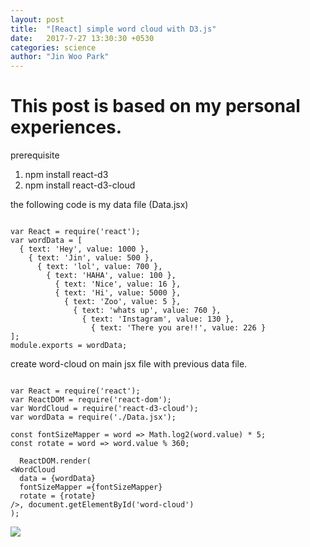 ```yaml
---
layout: post
title:  "[React] simple word cloud with D3.js"
date:   2017-7-27 13:30:30 +0530
categories: science
author: "Jin Woo Park"
---
```

# This post is based on my personal experiences.

prerequisite

1. npm install react-d3
2. npm install react-d3-cloud

the following code is my data file (Data.jsx)
````Java-script

var React = require('react');
var wordData = [
  { text: 'Hey', value: 1000 },
    { text: 'Jin', value: 500 },
      { text: 'lol', value: 700 },
        { text: 'HAHA', value: 100 },
          { text: 'Nice', value: 16 },
          { text: 'Hi', value: 5000 },
            { text: 'Zoo', value: 5 },
              { text: 'whats up', value: 760 },
                { text: 'Instagram', value: 130 },
                  { text: 'There you are!!', value: 226 }
];
module.exports = wordData;
````
create word-cloud on main jsx file with previous data file.
````Java-script

var React = require('react');
var ReactDOM = require('react-dom');
var WordCloud = require('react-d3-cloud');
var wordData = require('./Data.jsx');

const fontSizeMapper = word => Math.log2(word.value) * 5;
const rotate = word => word.value % 360;

  ReactDOM.render(
<WordCloud
  data = {wordData}
  fontSizeMapper ={fontSizeMapper}
  rotate = {rotate}
/>, document.getElementById('word-cloud')
);
````
<my finaly result>

<img src="https://cdn-images-1.medium.com/max/800/1*iWV1kdxrWo_7KYntOk8w2A.png">
